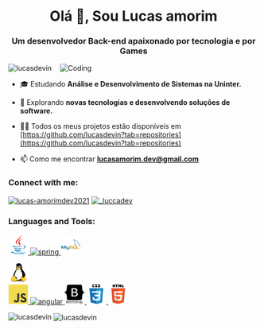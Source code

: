 <h1 align="center">Olá 👋, Sou Lucas amorim</h1>
<h3 align="center">Um desenvolvedor Back-end apaixonado por tecnologia e por Games</h3>
<img align="right" alt="Coding" width="400" src="https://miro.medium.com/max/720/0*7Q3yvSIv_t0ioJ-Z.gif">

<p align="left"> <img src="https://komarev.com/ghpvc/?username=lucasdevin&label=Profile%20views&color=0e75b6&style=flat" alt="lucasdevin" /> </p>

- 🎓 Estudando **Análise e Desenvolvimento de Sistemas na Uninter.**

- 🤔 Explorando **novas tecnologias e desenvolvendo soluções de software.**

- 👨‍💻 Todos os meus projetos estão disponíveis em [https://github.com/lucasdevin?tab=repositories](https://github.com/lucasdevin?tab=repositories)

- 📫 Como me encontrar **lucasamorim.dev@gmail.com**

<h3 align="left">Connect with me:</h3>
<p align="left">
<a href="https://linkedin.com/in/lucas-amorimdev2021" target="blank"><img align="center" src="https://raw.githubusercontent.com/rahuldkjain/github-profile-readme-generator/master/src/images/icons/Social/linked-in-alt.svg" alt="lucas-amorimdev2021" height="30" width="40" /></a>
<a href="https://instagram.com/_luccadev" target="blank"><img align="center" src="https://raw.githubusercontent.com/rahuldkjain/github-profile-readme-generator/master/src/images/icons/Social/instagram.svg" alt="_luccadev" height="30" width="40" /></a>
</p>

<h3 align="left">Languages and Tools:</h3>
<a href="https://www.java.com" target="_blank" rel="noreferrer"> <img src="https://raw.githubusercontent.com/devicons/devicon/master/icons/java/java-original.svg" alt="java" width="40" height="40"/> </a> <a href="https://spring.io/" target="_blank" rel="noreferrer"> <img src="https://www.vectorlogo.zone/logos/springio/springio-icon.svg" alt="spring" width="40" height="40"/> </a>  <a href="https://www.mysql.com/" target="_blank" rel="noreferrer"> <img src="https://raw.githubusercontent.com/devicons/devicon/master/icons/mysql/mysql-original-wordmark.svg" alt="mysql" width="40" height="40"/> </a> 
<p align="left"> <a href="https://www.linux.org/" target="_blank" rel="noreferrer"> <img src="https://raw.githubusercontent.com/devicons/devicon/master/icons/linux/linux-original.svg" alt="linux" width="40" height="40"/> </a> <br> <a href="https://developer.mozilla.org/en-US/docs/Web/JavaScript" target="_blank" rel="noreferrer"> <img src="https://raw.githubusercontent.com/devicons/devicon/master/icons/javascript/javascript-original.svg" alt="javascript" width="40" height="40"/> </a>  <a href="https://angular.io" target="_blank" rel="noreferrer"> <img src="https://angular.io/assets/images/logos/angular/angular.svg" alt="angular" width="40" height="40"/> </a> <a href="https://getbootstrap.com" target="_blank" rel="noreferrer"> <img src="https://raw.githubusercontent.com/devicons/devicon/master/icons/bootstrap/bootstrap-plain-wordmark.svg" alt="bootstrap" width="40" height="40"/> </a> <a href="https://www.w3schools.com/css/" target="_blank" rel="noreferrer"> <img src="https://raw.githubusercontent.com/devicons/devicon/master/icons/css3/css3-original-wordmark.svg" alt="css3" width="40" height="40"/> </a>  <a href="https://www.w3.org/html/" target="_blank" rel="noreferrer"> <img src="https://raw.githubusercontent.com/devicons/devicon/master/icons/html5/html5-original-wordmark.svg" alt="html5" width="40" height="40"/> </a>  </p> 
<p></p>

<p><img align="left" src="https://github-readme-stats.vercel.app/api/top-langs?username=lucasdevin&show_icons=true&locale=en&layout=compact" alt="lucasdevin" /></p>
<p> </p>
<p>&nbsp;<img align="center" src="https://github-readme-stats.vercel.app/api?username=lucasdevin&show_icons=true&locale=en" alt="lucasdevin" /></p>
